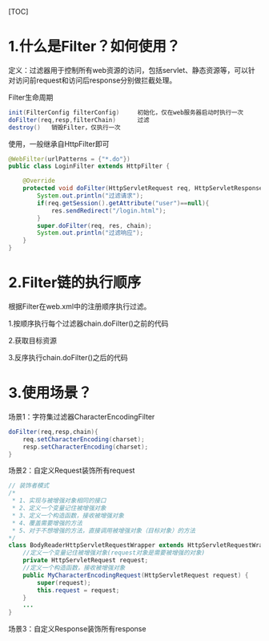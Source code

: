 [TOC]

# 1.什么是Filter？如何使用？

定义：过滤器用于控制所有web资源的访问，包括servlet、静态资源等，可以针对访问前request和访问后response分别做拦截处理。

Filter生命周期

```java
init(FilterConfig filterConfig)		初始化，仅在web服务器启动时执行一次
doFilter(req,resp,filterChain)		过滤
destroy()	销毁Filter，仅执行一次
```

使用，一般继承自HttpFilter即可

```java
@WebFilter(urlPatterns = {"*.do"})
public class LoginFilter extends HttpFilter {

    @Override
    protected void doFilter(HttpServletRequest req, HttpServletResponse res, FilterChain chain) throws IOException, ServletException {
        System.out.println("过滤请求");
        if(req.getSession().getAttribute("user")==null){
            res.sendRedirect("/login.html");
        }
        super.doFilter(req, res, chain);
        System.out.println("过滤响应");
    }
}
```

# 2.Filter链的执行顺序

根据Filter在web.xml中的注册顺序执行过滤。

1.按顺序执行每个过滤器chain.doFilter()之前的代码

2.获取目标资源

3.反序执行chain.doFilter()之后的代码

# 3.使用场景？

场景1：字符集过滤器CharacterEncodingFilter 

```java
doFilter(req,resp,chain){
	req.setCharacterEncoding(charset);
	resp.setCharacterEncoding(charset);
}
```

场景2：自定义Request装饰所有request

```java
// 装饰者模式
/*
 * 1、实现与被增强对象相同的接口 
 * 2、定义一个变量记住被增强对象
 * 3、定义一个构造函数，接收被增强对象
 * 4、覆盖需要增强的方法
 * 5、对于不想增强的方法，直接调用被增强对象（目标对象）的方法
*/
class BodyReaderHttpServletRequestWrapper extends HttpServletRequestWrapper{
	//定义一个变量记住被增强对象(request对象是需要被增强的对象)
	private HttpServletRequest request;
	//定义一个构造函数，接收被增强对象
	public MyCharacterEncodingRequest(HttpServletRequest request) {
		super(request);
		this.request = request;
	}
    ...
}
```

场景3：自定义Response装饰所有response